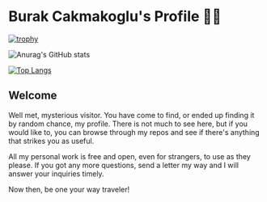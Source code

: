 # Burak Cakmakoglu's Profile 🏴‍☠️

[![trophy](https://github-profile-trophy.vercel.app/?username=bcakmakoglu)](https://github.com/bcakmakoglu)

![Anurag's GitHub stats](https://github-readme-stats.vercel.app/api?username=bcakmakoglu&show_icons=true)

[![Top Langs](https://github-readme-stats.vercel.app/api/top-langs/?username=bcakmakoglu)](https://github.com/bcakmakoglu/github-readme-stats)

## Welcome

Well met, mysterious visitor.
You have come to find, or ended up finding it by random chance, my profile.
There is not much to see here, but if you would like to, you can browse through my repos and see if there's anything that strikes you as useful.

All my personal work is free and open, even for strangers, to use as they please.
If you got any more questions, send a letter my way and I will answer your inquiries timely.

Now then, be one your way traveler!
